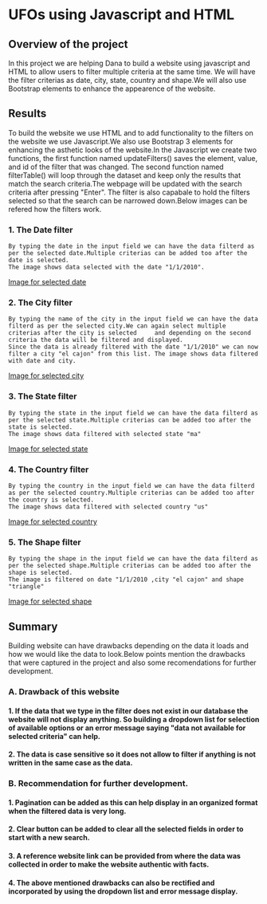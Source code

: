 # UFOs using Javascript and HTML

## Overview of the project
In this project we are helping Dana to build a website using javascript and HTML to allow users to filter multiple criteria at the same time. We will       have the filter criterias as date, city, state, country and shape.We will also use Bootstrap elements to enhance the appearence of the website.

## Results
To build the website we use HTML and to add functionality to the filters on the website we use Javascript.We also use Bootstrap 3 elements for enhancing the asthetic looks of the website.In the Javascript we create two functions, the first function named updateFilters() saves the element, value, and id of the filter that was changed. The second function named filterTable() will loop through the dataset and keep only the results that match the search criteria.The webpage will be updated with the search criteria after pressing "Enter". The filter is also capabale to hold the filters selected so that the search can be narrowed down.Below images can be refered how the filters work.

### 1. The Date filter
    By typing the date in the input field we can have the data filterd as per the selected date.Multiple criterias can be added too after the date is selected. 
    The image shows data selected with the date "1/1/2010".
   [Image for selected date][1]

### 2. The City filter
    By typing the name of the city in the input field we can have the data filterd as per the selected city.We can again select multiple criterias after the city is selected     and depending on the second criteria the data will be filtered and displayed.
    Since the data is already filtered with the date "1/1/2010" we can now filter a city "el cajon" from this list. The image shows data filtered with date and city.
   [Image for selected city][2]  

### 3. The State filter
    By typing the state in the input field we can have the data filterd as per the selected state.Multiple criterias can be added too after the state is selected.
    The image shows data filtered with selected state "ma"
   [Image for selected state][3]

### 4. The Country filter
    By typing the country in the input field we can have the data filterd as per the selected country.Multiple criterias can be added too after the country is selected.
    The image shows data filtered with selected country "us"
   [Image for selected country][4]

### 5. The Shape filter
    By typing the shape in the input field we can have the data filterd as per the selected shape.Multiple criterias can be added too after the shape is selected.
    The image is filtered on date "1/1/2010 ,city "el cajon" and shape "triangle"
   [Image for selected shape][5]



## Summary
Building website can have drawbacks depending on the data it loads and how we would like the data to look.Below points mention the drawbacks that were captured in the project and also some recomendations for further development.

### A. Drawback of this website

#### 1. If the data that we type in the filter does not exist in our database the website will not display anything. So building a dropdown list for selection of available           options or an error message saying "data not available for selected criteria" can help.

#### 2. The data is case sensitive so it does not allow to filter if anything is not written in the same case as the data.

### B. Recommendation for further development.

#### 1. Pagination can be added as this can help display in an organized format when the filtered data is very long.

#### 2. Clear button can be added to clear all the selected fields in order to start with a new search.

#### 3. A reference website link can be provided from where the data was collected in order to make the website authentic with facts.

#### 4. The above mentioned drawbacks can also be rectified and incorporated by using the dropdown list and error message display.

[1]:https://github.com/Akshaya-Kamble/UFOs/blob/main/Challenge/Reference%20images/Date.PNG
[2]:https://github.com/Akshaya-Kamble/UFOs/blob/main/Challenge/Reference%20images/City.PNG
[3]:https://github.com/Akshaya-Kamble/UFOs/blob/main/Challenge/Reference%20images/State.PNG
[4]:https://github.com/Akshaya-Kamble/UFOs/blob/main/Challenge/Reference%20images/Country.PNG
[5]:https://github.com/Akshaya-Kamble/UFOs/blob/main/Challenge/Reference%20images/Shape.PNG
